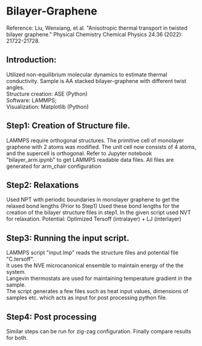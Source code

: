# Bilayer-Graphene

Reference: Liu, Wenxiang, et al. "Anisotropic thermal transport in twisted bilayer graphene." Physical Chemistry Chemical Physics 24.36 (2022): 21722-21728.


## Introduction:
Utilized non-equilibrium molecular dynamics to estimate thermal conductivity.
Sample is AA stacked bilayer-graphene with different twist angles. <br>
Structure creation: ASE (Python) <br>
Software: LAMMPS;  <br>
Visualization: Matplotlib (Python) 

## Step1: Creation of Structure file.
LAMMPS require orthogonal structures. 
The primitive cell of monolayer graphene with 2 atoms was modified. 
The unit cell now consists of 4 atoms, and the supercell is orthogonal. 
Refer to Jupyter notebook "bilayer_arm.ipynb" to get LAMMPS readable data files.
All files are generated for arm_chair configuration 

## Step2: Relaxations  
Used NPT with periodic boundaries in monolayer graphene to get the relaxed bond lengths (Prior to Step1)
Used these bond lengths for the creation of the bilayer structure files in step1.
In the given script used  NVT for relaxation.
Potential: Optimized Tersoff (intralayer) + LJ (interlayer)

## Step3: Running the input script.
LAMMPS script "input.lmp" reads the structure files and potential file "C.tersoff".<br>
It uses the NVE microcanonical ensemble to maintain energy of the the system.<br>
Langevin thermostats are used for maintaining temperature gradient in the sample. <br>
The script generates a few files such as heat input values, dimensions of samples etc. which acts as input for post processing python file.<br> 

## Step4: Post processing
Similar steps can be run for zig-zag configuration. 
Finally compare results for both.

